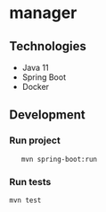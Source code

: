 # manager

## Technologies

- Java 11
- Spring Boot
- Docker

## Development

### Run project

`   
mvn spring-boot:run
`

### Run tests

`
mvn test
`
